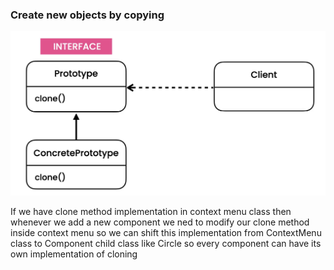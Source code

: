 ### Create new objects by copying

![img.png](img.png)

If we have clone method implementation in context menu class then whenever we add a new component we ned to modify our clone method inside context menu so we can shift this implementation from ContextMenu class to Component child class like Circle so every component can have its own implementation of cloning